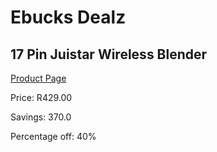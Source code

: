 
# Ebucks Dealz
## 17 Pin Juistar Wireless Blender
[Product Page](https://www.ebucks.com/web/shop/productSelected.do?prodId=572769092&catId=704987863)

Price: R429.00

Savings: 370.0

Percentage off: 40%
	